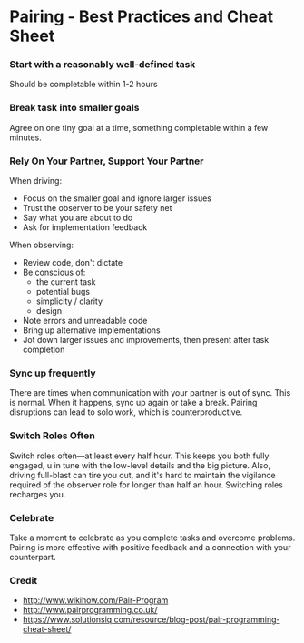# Pairing - Best Practices and Cheat Sheet

### Start with a reasonably well-defined task

Should be completable within 1-2 hours

### Break task into smaller goals

Agree on one tiny goal at a time, something completable within a few minutes.

### Rely On Your Partner, Support Your Partner

When driving:
  - Focus on the smaller goal and ignore larger issues
  - Trust the observer to be your safety net
  - Say what you are about to do
  - Ask for implementation feedback

When observing:
  - Review code, don't dictate
  - Be conscious of:
    - the current task
    - potential bugs
    - simplicity / clarity
    - design
  - Note errors and unreadable code
  - Bring up alternative implementations
  - Jot down larger issues and improvements, then present after task completion

### Sync up frequently

There are times when communication with your partner is out of sync. This is
normal. When it happens, sync up again or take a break. Pairing disruptions can
lead to solo work, which is counterproductive.

### Switch Roles Often

Switch roles often—at least every half hour. This keeps you both fully engaged,
u in tune with the low-level details and the big picture. Also, driving
full-blast can tire you out, and it's hard to maintain the vigilance required
of the observer role for longer than half an hour. Switching roles recharges
you.

### Celebrate

Take a moment to celebrate as you complete tasks and overcome problems. Pairing
is more effective with positive feedback and a connection with your counterpart.

### Credit

- http://www.wikihow.com/Pair-Program
- http://www.pairprogramming.co.uk/
- https://www.solutionsiq.com/resource/blog-post/pair-programming-cheat-sheet/
